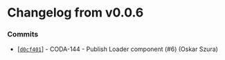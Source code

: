 # Changelog from v0.0.6
### Commits
* [[`d0cf401`](http://github.com/coda-it/swift-utils/commit/d0cf4013cf5e765d122b722ac417fcbf261e3e9d)] - CODA-144 - Publish Loader component (#6) (Oskar Szura)